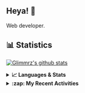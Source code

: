 ## Heya! 👋

Web developer.

## 📊 Statistics

[![Glimmrz's github stats](https://github-readme-stats.vercel.app/api?username=glimmrz&theme=dark&count_private=true)](https://github.com/anuraghazra/github-readme-stats)

<details>
  <summary><strong>📈 Languages & Stats</strong></summary>
  <img src="https://github-readme-stats.vercel.app/api?username=bunningss&show_icons=true&theme=dark&hide_border=true"
       alt="Tayef's GitHub stats" />
  <img src="https://github-readme-stats.vercel.app/api/top-langs/?username=bunningss&show_icons=true&theme=dark&hide_border=true&layout=compact&langs_count=10"
       alt="Tayef's Top GitHub Languages" />
</details>

<details>
<summary><strong> :zap: My Recent Activities </strong></summary>

<!-- ACTIVITY-LIST:START -->
- [glimmrz pushed to master in glimmrz/ilham](https://github.com/glimmrz/ilham/compare/3216a965f8...f274e89b2e)
- [glimmrz pushed to master in glimmrz/ilham](https://github.com/glimmrz/ilham/compare/8c1a54e5e9...3216a965f8)
- [glimmrz pushed to master in glimmrz/ilham](https://github.com/glimmrz/ilham/compare/fd672f7a5d...8c1a54e5e9)
- [glimmrz pushed to master in glimmrz/ilham](https://github.com/glimmrz/ilham/compare/3c13177ce4...fd672f7a5d)
- [glimmrz pushed to master in glimmrz/ilham](https://github.com/glimmrz/ilham/compare/3952534179...3c13177ce4)
<!-- ACTIVITY-LIST:END -->

</details>

